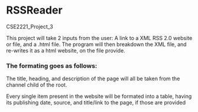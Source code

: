 # RSSReader
CSE2221_Project_3

This project will take 2 inputs from the user: A link to a XML RSS 2.0 website or file, and a .html file.
The program will then breakdown the XML file, and re-writes it as a html website, on the file provide.

### The formating goes as follows:

The title, heading, and description of the page will all be taken from the channel child of the root.

Every single item present in the website will be formated into a table, having its publishing date, source, and title/link to the page, if those are provided
